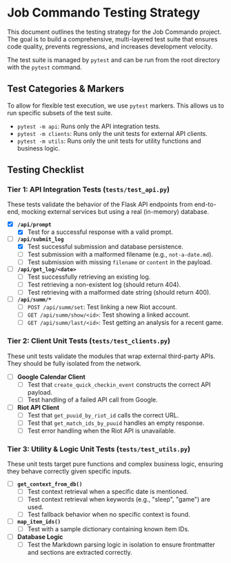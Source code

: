 # Job Commando Testing Strategy

This document outlines the testing strategy for the Job Commando project. The goal is to build a comprehensive, multi-layered test suite that ensures code quality, prevents regressions, and increases development velocity.

The test suite is managed by `pytest` and can be run from the root directory with the `pytest` command.

## Test Categories & Markers

To allow for flexible test execution, we use `pytest` markers. This allows us to run specific subsets of the test suite.

- `pytest -m api`: Runs only the API integration tests.
- `pytest -m clients`: Runs only the unit tests for external API clients.
- `pytest -m utils`: Runs only the unit tests for utility functions and business logic.

## Testing Checklist

### Tier 1: API Integration Tests (`tests/test_api.py`)

These tests validate the behavior of the Flask API endpoints from end-to-end, mocking external services but using a real (in-memory) database.

- [x] **`/api/prompt`**
  - [x] Test for a successful response with a valid prompt.
- [ ] **`/api/submit_log`**
  - [x] Test successful submission and database persistence.
  - [ ] Test submission with a malformed filename (e.g., `not-a-date.md`).
  - [ ] Test submission with missing `filename` or `content` in the payload.
- [ ] **`/api/get_log/<date>`**
  - [ ] Test successfully retrieving an existing log.
  - [ ] Test retrieving a non-existent log (should return 404).
  - [ ] Test retrieving with a malformed date string (should return 400).
- [ ] **`/api/summ/*`**
  - [ ] `POST /api/summ/set`: Test linking a new Riot account.
  - [ ] `GET /api/summ/show/<id>`: Test showing a linked account.
  - [ ] `GET /api/summ/last/<id>`: Test getting an analysis for a recent game.

### Tier 2: Client Unit Tests (`tests/test_clients.py`)

These unit tests validate the modules that wrap external third-party APIs. They should be fully isolated from the network.

- [ ] **Google Calendar Client**
  - [ ] Test that `create_quick_checkin_event` constructs the correct API payload.
  - [ ] Test handling of a failed API call from Google.
- [ ] **Riot API Client**
  - [ ] Test that `get_puuid_by_riot_id` calls the correct URL.
  - [ ] Test that `get_match_ids_by_puuid` handles an empty response.
  - [ ] Test error handling when the Riot API is unavailable.

### Tier 3: Utility & Logic Unit Tests (`tests/test_utils.py`)

These unit tests target pure functions and complex business logic, ensuring they behave correctly given specific inputs.

- [ ] **`get_context_from_db()`**
  - [ ] Test context retrieval when a specific date is mentioned.
  - [ ] Test context retrieval when keywords (e.g., "sleep", "game") are used.
  - [ ] Test fallback behavior when no specific context is found.
- [ ] **`map_item_ids()`**
  - [ ] Test with a sample dictionary containing known item IDs.
- [ ] **Database Logic**
  - [ ] Test the Markdown parsing logic in isolation to ensure frontmatter and sections are extracted correctly.
